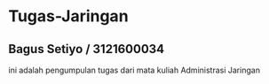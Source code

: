 # Tugas-Jaringan
## Bagus Setiyo / 3121600034


ini adalah pengumpulan tugas dari mata kuliah Administrasi Jaringan


